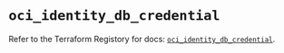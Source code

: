 # `oci_identity_db_credential`

Refer to the Terraform Registory for docs: [`oci_identity_db_credential`](https://registry.terraform.io/providers/oracle/oci/6.18.0/docs/resources/identity_db_credential).
